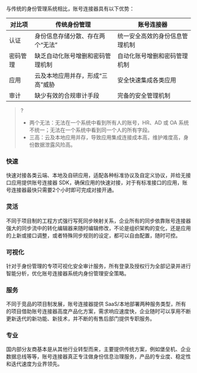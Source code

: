 与传统的身份管理系统相比，账号连接器具有以下优势：

|对比项|传统身份管理 |账号连接器 |
|---------|---------|---------|
|认证|身份信息存储分散、存在两个“无法” | 统一安全高效的身份信息管理机制 | 
|密码管理|缺乏自动化账号增删和密码管理机制| 自动化账号增删和密码管理机制 | 
|应用|云及本地应用并存，形成“三高”威胁| 安全快速集成各类应用 | 
|审计|缺少有效的合规审计手段 | 完备的安全管理机制 | 

>?
>- 两个无法：无法在一个系统中看到所有人的账号，HR、AD 或 OA 系统不统一；无法在一个系统中看到同一个人的所有字段。
>- 三高：云及本地应用并存，导致应用集成连接成本高，维护难度高，身份数据泄露风险高。



### 快速
快速对接各类云端、本地及自研应用，适配各种标准协议及自定义协议，并给无接口应用提供账号连接器 SDK，确保应用的快速对接，对于有标准接口的应用，账号连接器最快只需要2个小时即可完成对接开通。

### 灵活
不同于项目制的工程方式强行写死同步映射关系，企业所有的同步依靠账号连接器强大的同步流中的转化编辑器来随时编辑修改，不论是组织架构的变化，还是应用的上新或接口调整，或者特殊同步规则的设定，都可以自由配置，随时可控。

### 可视化
针对于身份管理的专项可视化安全审计服务，所有登录及授权行为全部记录并进行智能分析，优化账号连接器系统内身份管理安全策略。


### 服务
不同于竞品的项目制发展，账号连接器提供 SaaS/本地部署两种服务类型，所有的项目借助账号连接器高度产品化方案，需求响应速度快，企业随时可以享用不断更新迭代的新功能、新技术，并不断的有售后部门提供专职服务。

### 专业
国内部分友商基本是从其他行业转型而来，主要提供传统方案，例如堡垒机、企业数据总线等等，账号连接器真正专注做身份信息治理服务，产品的专业度、稳定性和迭代速度为业界领先。
